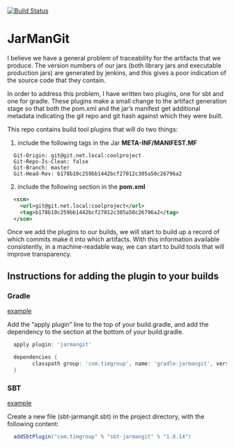 [![Build Status](https://travis-ci.org/tim-group/jar-man-git.svg?branch=master)](https://travis-ci.org/tim-group/jar-man-git)

# JarManGit
I believe we have a general problem of traceability for the artifacts that we produce. The version numbers of our jars (both library jars and executable production jars) are generated by jenkins, and this gives a poor indication of the source code that they contain.

In order to address this problem, I have written two plugins, one for sbt and one for gradle. These plugins make a small change to the artifact generation stage so that both the pom.xml and the jar’s manifest get additional metadata indicating the git repo and git hash against which they were built.

This repo contains build tool plugins that will do two things:

1) include the following tags in the Jar **META-INF/MANIFEST.MF**
```text
  Git-Origin: git@git.net.local:coolproject
  Git-Repo-Is-Clean: false
  Git-Branch: master
  Git-Head-Rev: b178b10c259bb1442bcf27012c305a50c26796a2
```

2) include the following section in the **pom.xml**
```xml
  <scm>
    <url>git@git.net.local:coolproject</url>
    <tag>b178b10c259bb1442bcf27012c305a50c26796a2</tag>
  </scm>
```

Once we add the plugins to our builds, we will start to build up a record of which commits make it into which artifacts. With this information available consistently, in a machine-readable way, we can start to build tools that will improve transparency.

## Instructions for adding the plugin to your builds

### Gradle
[example](http://git.net.local/gitweb/?p=adminscreens.git;a=commitdiff;h=77497b3c5dd12a165e6c0bc9c1744553e4686f8f)

Add the “apply plugin” line to the top of your build.gradle, and add the dependency to the section at the bottom of your build.gradle.

```groovy
  apply plugin: 'jarmangit'
```

```groovy
  dependencies {
        classpath group: 'com.timgroup', name: 'gradle-jarmangit', version: "1.0.+"
  }
```

### SBT
[example](http://git.net.local/gitweb/?p=mysql-eventstore.git;a=commitdiff;h=d6cf5c23f005ba6ba9e34d5ff6e038646f94532f)

Create a new file (sbt-jarmangit.sbt) in the project directory, with the following content:

```scala
  addSbtPlugin("com.timgroup" % "sbt-jarmangit" % "1.0.14")
```
